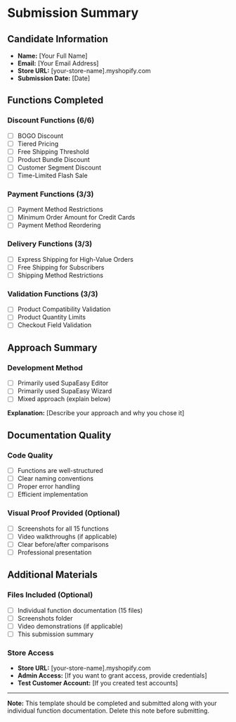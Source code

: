 # Submission Summary

## Candidate Information
- **Name:** [Your Full Name]
- **Email:** [Your Email Address]
- **Store URL:** [your-store-name].myshopify.com
- **Submission Date:** [Date]

## Functions Completed

### Discount Functions (6/6)
- [ ] BOGO Discount
- [ ] Tiered Pricing
- [ ] Free Shipping Threshold
- [ ] Product Bundle Discount
- [ ] Customer Segment Discount
- [ ] Time-Limited Flash Sale

### Payment Functions (3/3)
- [ ] Payment Method Restrictions
- [ ] Minimum Order Amount for Credit Cards
- [ ] Payment Method Reordering

### Delivery Functions (3/3)
- [ ] Express Shipping for High-Value Orders
- [ ] Free Shipping for Subscribers
- [ ] Shipping Method Restrictions

### Validation Functions (3/3)
- [ ] Product Compatibility Validation
- [ ] Product Quantity Limits
- [ ] Checkout Field Validation

## Approach Summary

### Development Method
- [ ] Primarily used SupaEasy Editor
- [ ] Primarily used SupaEasy Wizard
- [ ] Mixed approach (explain below)

**Explanation:** [Describe your approach and why you chose it]

## Documentation Quality

### Code Quality
- [ ] Functions are well-structured
- [ ] Clear naming conventions
- [ ] Proper error handling
- [ ] Efficient implementation

### Visual Proof Provided (Optional)
- [ ] Screenshots for all 15 functions
- [ ] Video walkthroughs (if applicable)
- [ ] Clear before/after comparisons
- [ ] Professional presentation

## Additional Materials

### Files Included (Optional)
- [ ] Individual function documentation (15 files)
- [ ] Screenshots folder
- [ ] Video demonstrations (if applicable)
- [ ] This submission summary

### Store Access
- **Store URL:** [your-store-name].myshopify.com
- **Admin Access:** [If you want to grant access, provide credentials]
- **Test Customer Account:** [If you created test accounts]

---

**Note:** This template should be completed and submitted along with your individual function documentation. Delete this note before submitting.
